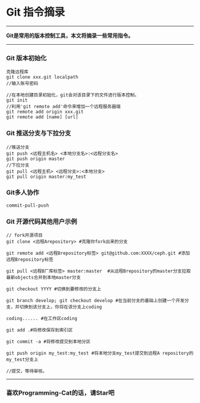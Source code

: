 # Git 指令摘录
***
**Git是常用的版本控制工具，本文将摘录一些常用指令。**
***
### Git 版本初始化
```language
克隆远程库
git clone xxx.git localpath
//输入账号密码
```
```language
//在本地创建目录初始化，git会对该目录下的文件进行版本控制。
git init 
//利用'git remote add'命令来增加一个远程服务器端
git remote add origin xxx.git
git remote add [name] [url]
```

### Git 推送分支与下拉分支
```language
//推送分支
git push <远程主机名> <本地分支名>:<远程分支名>
git push origin master
//下拉分支
git pull <远程主机> <远程分支>:<本地分支>
git pull origin master:my_test
```

### Git多人协作
```language
commit-pull-push
```

### Git 开源代码其他用户示例
```language
// fork开源项目
git clone <远程Arepository> #克隆你fork出来的分支
 
git remote add <远程Brepository标签> git@github.com:XXXX/ceph.git #添加远程Brepository标签
 
git pull <远程B厂库标签> master:master  #从远程Brepository的master分支拉取最新objects合并到本地master分支

git checkout YYYY #切换到要修改的分支上
 
git branch develop; git checkout develop #在当前分支的基础上创建一个开发分支，并切换到该分支上，你将在该分支上coding
 
coding...... #在工作区coding
 
git add .#将修改保存到索引区
 
git commit -a #将修改提交到本地分区
 
git push origin my_test:my_test #将本地分支my_test提交到远程A repository的my_test分支上

//提交，等待审核。
```

***
### **喜欢Programming-Cat的话，请Star吧**
